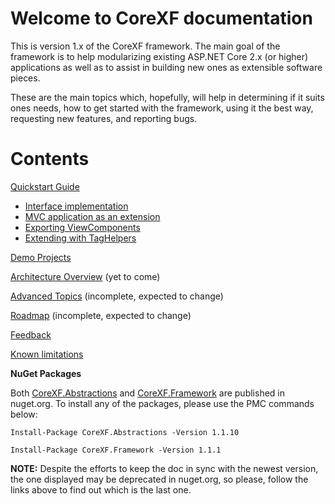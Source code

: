 # Welcome to CoreXF documentation

This is version 1.x of the CoreXF framework. The main goal of the framework is to help modularizing existing ASP.NET Core 2.x (or higher) applications as well as to assist in building new ones as extensible software pieces.

These are the main topics which, hopefully, will help in determining if it suits ones needs, how to get started with the framework, using it the best way, requesting new features, and reporting bugs.

# Contents
[Quickstart Guide](Docs/Quickstart-Guide.md)
- [Interface implementation](Docs/Interface-implementation.md)
- [MVC application as an extension](Docs/MVC-application-as-an-extension.md)
- [Exporting ViewComponents](Docs/Exporting-ViewComponents.md)
- [Extending with TagHelpers](Docs/Extending-with-TagHelpers.md)

[Demo Projects](Docs/Demo-Projects.md)

[Architecture Overview](Docs/Architecture-Overview.md) (yet to come)

[Advanced Topics](Docs/Advanced-Topics.md) (incomplete, expected to change)

[Roadmap](Docs/Roadmap.md) (incomplete, expected to change)

[Feedback](Docs/Feedback.md) 

[Known limitations](Docs/Known-limitations.md)

**NuGet Packages**

Both [CoreXF.Abstractions](https://www.nuget.org/packages/CoreXF.Abstractions) and [CoreXF.Framework](https://www.nuget.org/packages/CoreXF.Framework/) are published in nuget.org. To install any of the packages, please use the PMC commands below:

`Install-Package CoreXF.Abstractions -Version 1.1.10`

`Install-Package CoreXF.Framework -Version 1.1.1`

**NOTE:** Despite the efforts to keep the doc in sync with the newest version, the one displayed may be deprecated in nuget.org, so please, follow the links above to find out which is the last one.
